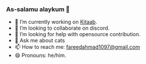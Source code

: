 ### As-salamu alaykum 👋

<!-- - 🔭 I’m currently working on flutter puzzle hack. -->
- 🌱 I’m currently working on [Kitaab](https://github.com/Fareed-Ahmad7/Kitaab).
- 👯 I’m looking to collaborate on discord.
- 🤔 I’m looking for help with opensource contribution.
- 💬 Ask me about cats
- 📫 How to reach me: fareedahmad1097@gmail.com
- 😄 Pronouns: he/him.

